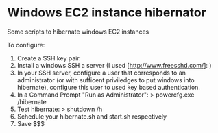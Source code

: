 # Windows EC2 instance hibernator
Some scripts to hibernate windows EC2 instances

To configure:
1. Create a SSH key pair.
2. Install a windows SSH a server (I used [http://www.freesshd.com/]: )
3. In your SSH server, configure a user that corresponds to an administrator (or with sufficent priviledges to put windows into hibernate), configure this user to used key based authentication.
4. In a Command Prompt "Run as Administrator": > powercfg.exe /hibernate
5. Test hibernate: > shutdown /h
6. Schedule your hibernate.sh and start.sh respectively
7. Save $$$
